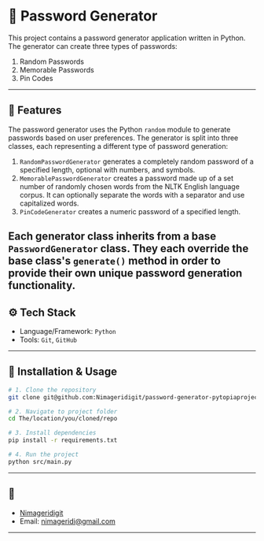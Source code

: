 # 🔐 Password Generator

This project contains a password generator application written in Python. The generator can create three types of passwords:

1. Random Passwords
2. Memorable Passwords
3. Pin Codes

---

## 🚀 Features
The password generator uses the Python `random` module to generate passwords based on user preferences. The generator is split into three classes, each representing a different type of password generation:

1. `RandomPasswordGenerator` generates a completely random password of a specified length, optional with numbers, and symbols.
2. `MemorablePasswordGenerator` creates a password made up of a set number of randomly chosen words from the NLTK English language corpus. It can optionally separate the words with a separator and use capitalized words.
3. `PinCodeGenerator` creates a numeric password of a specified length.

Each generator class inherits from a base `PasswordGenerator` class. They each override the base class's `generate()` method in order to provide their own unique password generation functionality.
---

## ⚙️ Tech Stack
- Language/Framework: `Python`  
- Tools: `Git`, `GitHub`  

---

## 📂 Installation & Usage

```bash
# 1. Clone the repository
git clone git@github.com:Nimageridigit/password-generator-pytopiaproject.git

# 2. Navigate to project folder
cd The/location/you/cloned/repo

# 3. Install dependencies
pip install -r requirements.txt

# 4. Run the project
python src/main.py
```

---


## 👤 
- [Nimageridigit](https://github.com/Nimageridigit)  
- Email: nimageridi@gmail.com  

---


